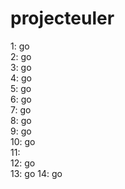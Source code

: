 # projecteuler

1: go  
2: go  
3: go  
4: go  
5: go  
6: go  
7: go  
8: go  
9: go  
10: go  
11:  
12: go  
13: go
14: go  